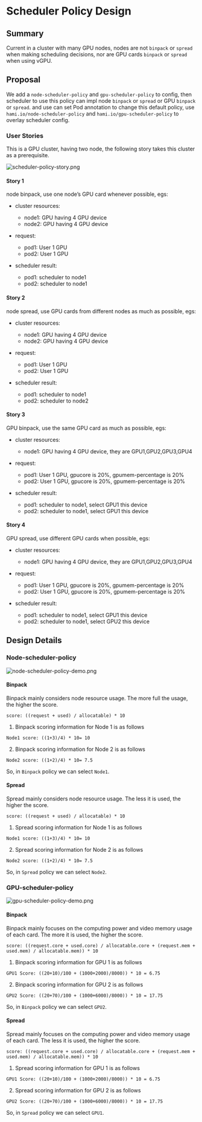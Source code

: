 # Scheduler Policy Design

## Summary

Current in a cluster with many GPU nodes, nodes are not `binpack` or `spread` when making scheduling decisions, nor are GPU cards `binpack` or `spread` when using vGPU.

## Proposal

We add a `node-scheduler-policy` and `gpu-scheduler-policy` to config, then scheduler to use this policy can impl node `binpack` or `spread` or GPU `binpack` or `spread`. and
use can set Pod annotation to change this default policy, use `hami.io/node-scheduler-policy` and `hami.io/gpu-scheduler-policy` to overlay scheduler config.

### User Stories

This is a GPU cluster, having two node, the following story takes this cluster as a prerequisite.

![scheduler-policy-story.png](./imgs/scheduler-policy-story.png)

#### Story 1

node binpack, use one node’s GPU card whenever possible, egs:
- cluster resources:
  - node1: GPU having 4 GPU device
  - node2: GPU having 4 GPU device

- request:
  - pod1: User 1 GPU
  - pod2: User 1 GPU

- scheduler result:
  - pod1: scheduler to node1
  - pod2: scheduler to node1

#### Story 2

node spread, use GPU cards from different nodes as much as possible, egs:

- cluster resources:
    - node1: GPU having 4 GPU device
    - node2: GPU having 4 GPU device

- request:
    - pod1: User 1 GPU
    - pod2: User 1 GPU

- scheduler result:
    - pod1: scheduler to node1
    - pod2: scheduler to node2

#### Story 3

GPU binpack, use the same GPU card as much as possible, egs:

- cluster resources:
    - node1: GPU having 4 GPU device, they are GPU1,GPU2,GPU3,GPU4

- request:
    - pod1: User 1 GPU, gpucore is 20%, gpumem-percentage is 20% 
    - pod2: User 1 GPU, gpucore is 20%, gpumem-percentage is 20%

- scheduler result:
    - pod1: scheduler to node1, select GPU1 this device
    - pod2: scheduler to node1, select GPU1 this device

#### Story 4

GPU spread, use different GPU cards when possible, egs:

- cluster resources:
    - node1: GPU having 4 GPU device, they are GPU1,GPU2,GPU3,GPU4

- request:
    - pod1: User 1 GPU, gpucore is 20%, gpumem-percentage is 20%
    - pod2: User 1 GPU, gpucore is 20%, gpumem-percentage is 20%

- scheduler result:
    - pod1: scheduler to node1, select GPU1 this device
    - pod2: scheduler to node1, select GPU2 this device

## Design Details

### Node-scheduler-policy

![node-scheduler-policy-demo.png](./imgs/node-scheduler-policy-demo.png)

#### Binpack

Binpack mainly considers node resource usage. The more full the usage, the higher the score.

```
score: ((request + used) / allocatable) * 10 
```

1. Binpack scoring information for Node 1 is as follows

```
Node1 score: ((1+3)/4) * 10= 10
```

2. Binpack scoring information for Node 2 is as follows

```
Node2 score: ((1+2)/4) * 10= 7.5
```

So, in `Binpack` policy we can select `Node1`.

#### Spread

Spread mainly considers node resource usage. The less it is used, the higher the score.

```
score: ((request + used) / allocatable) * 10 
```

1. Spread scoring information for Node 1 is as follows
```
Node1 score: ((1+3)/4) * 10= 10
```

2. Spread scoring information for Node 2 is as follows
```
Node2 score: ((1+2)/4) * 10= 7.5
```

So, in `Spread` policy we can select `Node2`.

### GPU-scheduler-policy

![gpu-scheduler-policy-demo.png](./imgs/gpu-scheduler-policy-demo.png)

#### Binpack

Binpack mainly focuses on the computing power and video memory usage of each card. The more it is used, the higher the score.
```
score: ((request.core + used.core) / allocatable.core + (request.mem + used.mem) / allocatable.mem)) * 10
```

1. Binpack scoring information for GPU 1 is as follows
```
GPU1 Score: ((20+10)/100 + (1000+2000)/8000)) * 10 = 6.75
```

2. Binpack scoring information for GPU 2 is as follows
```
GPU2 Score: ((20+70)/100 + (1000+6000)/8000)) * 10 = 17.75
```

So, in `Binpack` policy we can select `GPU2`.

#### Spread

Spread mainly focuses on the computing power and video memory usage of each card. The less it is used, the higher the score.
```
score: ((request.core + used.core) / allocatable.core + (request.mem + used.mem) / allocatable.mem)) * 10
```

1. Spread scoring information for GPU 1 is as follows
```
GPU1 Score: ((20+10)/100 + (1000+2000)/8000)) * 10 = 6.75
```

2. Spread scoring information for GPU 2 is as follows
```
GPU2 Score: ((20+70)/100 + (1000+6000)/8000)) * 10 = 17.75
```

So, in `Spread` policy we can select `GPU1`.
